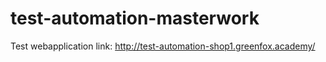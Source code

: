 # test-automation-masterwork
Test webapplication link: http://test-automation-shop1.greenfox.academy/
